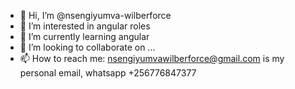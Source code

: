 - 👋 Hi, I’m @nsengiyumva-wilberforce
- 👀 I’m interested in angular roles
- 🌱 I’m currently learning angular
- 💞️ I’m looking to collaborate on ...
- 📫 How to reach me: nsengiyumvawilberforce@gmail.com is my personal email, whatsapp +256776847377

<!---
nsengiyumva-wilberforce/nsengiyumva-wilberforce is a ✨ special ✨ repository because its `README.md` (this file) appears on your GitHub profile.
You can click the Preview link to take a look at your changes.
--->
